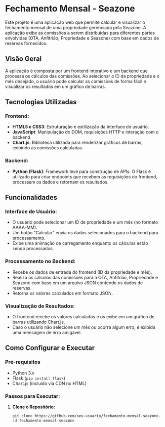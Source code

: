 # Fechamento Mensal - Seazone

Este projeto é uma aplicação web que permite calcular e visualizar o fechamento mensal de uma propriedade gerenciada pela Seazone. A aplicação exibe as comissões a serem distribuídas para diferentes partes envolvidas (OTA, Anfitrião, Propriedade e Seazone) com base em dados de reservas fornecidos.

## Visão Geral

A aplicação é composta por um frontend interativo e um backend que processa os cálculos das comissões. Ao selecionar o ID da propriedade e o mês desejado, o usuário pode calcular as comissões de forma fácil e visualizar os resultados em um gráfico de barras.

## Tecnologias Utilizadas

### Frontend:
- **HTML5 e CSS3**: Estruturação e estilização da interface do usuário.
- **JavaScript**: Manipulação do DOM, requisições HTTP e interação com o backend.
- **Chart.js**: Biblioteca utilizada para renderizar gráficos de barras, exibindo as comissões calculadas.

### Backend:
- **Python (Flask)**: Framework leve para construção de APIs. O Flask é utilizado para criar endpoints que recebem as requisições do frontend, processam os dados e retornam os resultados.

## Funcionalidades

### Interface de Usuário:
- O usuário pode selecionar um ID de propriedade e um mês (no formato AAAA-MM).
- Um botão "Calcular" envia os dados selecionados para o backend para processamento.
- Exibe uma animação de carregamento enquanto os cálculos estão sendo processados.

### Processamento no Backend:
- Recebe os dados de entrada do frontend (ID da propriedade e mês).
- Realiza os cálculos das comissões para a OTA, Anfitrião, Propriedade e Seazone com base em um arquivo JSON contendo os dados de reservas.
- Retorna os valores calculados em formato JSON.

### Visualização de Resultados:
- O frontend recebe os valores calculados e os exibe em um gráfico de barras utilizando Chart.js.
- Caso o usuário não selecione um mês ou ocorra algum erro, é exibida uma mensagem de erro amigável.

## Como Configurar e Executar

### Pré-requisitos
- Python 3.x
- Flask (`pip install flask`)
- Chart.js (incluído via CDN no HTML)

### Passos para Executar:

1. **Clone o Repositório:**
   ```bash
   git clone https://github.com/seu-usuario/fechamento-mensal-seazone.git
   cd fechamento-mensal-seazone
